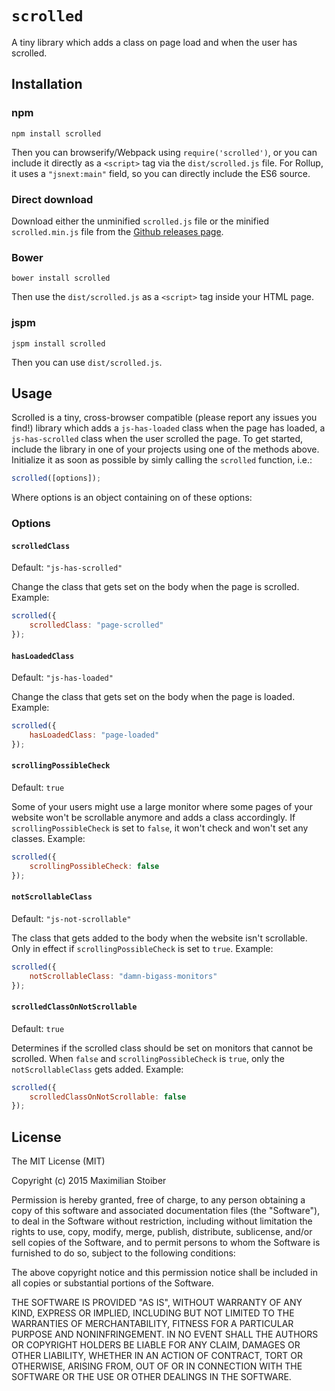 # `scrolled`

A tiny library which adds a class on page load and when the user has scrolled.

## Installation

### npm


```
npm install scrolled
```

Then you can browserify/Webpack using `require('scrolled')`, or you can include it directly as a `<script>` tag via the `dist/scrolled.js` file. For Rollup, it uses a `"jsnext:main"` field, so you can directly include the ES6 source.

### Direct download

Download either the unminified `scrolled.js` file or the minified `scrolled.min.js` file from the [Github releases page](https://github.com/mxstbr/scrolled/releases).

### Bower

```
bower install scrolled
```

Then use the `dist/scrolled.js` as a `<script>` tag inside your HTML page.

### jspm

```
jspm install scrolled
```

Then you can use `dist/scrolled.js`.

## Usage

Scrolled is a tiny, cross-browser compatible (please report any issues you find!) library which adds a `js-has-loaded` class when the page has loaded, a `js-has-scrolled` class when the user scrolled the page. To get started, include the library in one of your projects using one of the methods above. Initialize it as soon as possible by simly calling the `scrolled` function, i.e.:

```JavaScript
scrolled([options]);
```

Where options is an object containing on of these options:

### Options

#### `scrolledClass`

Default: `"js-has-scrolled"`

Change the class that gets set on the body when the page is scrolled. Example:

```JavaScript
scrolled({
	scrolledClass: "page-scrolled"
});
```

#### `hasLoadedClass`

Default: `"js-has-loaded"`

Change the class that gets set on the body when the page is loaded. Example:

```JavaScript
scrolled({
	hasLoadedClass: "page-loaded"
});
```

#### `scrollingPossibleCheck`

Default: `true`

Some of your users might use a large monitor where some pages of your website won't be scrollable anymore and adds a class accordingly. If `scrollingPossibleCheck` is set to `false`, it won't check and won't set any classes. Example:

```JavaScript
scrolled({
	scrollingPossibleCheck: false
});
```

#### `notScrollableClass`

Default: `"js-not-scrollable"`

The class that gets added to the body when the website isn't scrollable. Only in effect if `scrollingPossibleCheck` is set to `true`. Example:

```JavaScript
scrolled({
	notScrollableClass: "damn-bigass-monitors"
});
```

#### `scrolledClassOnNotScrollable`

Default: `true`

Determines if the scrolled class should be set on monitors that cannot be scrolled. When `false` and `scrollingPossibleCheck` is `true`, only the `notScrollableClass` gets added. Example:

```JavaScript
scrolled({
	scrolledClassOnNotScrollable: false
});
```

## License

The MIT License (MIT)

Copyright (c) 2015 Maximilian Stoiber

Permission is hereby granted, free of charge, to any person obtaining a copy
of this software and associated documentation files (the "Software"), to deal
in the Software without restriction, including without limitation the rights
to use, copy, modify, merge, publish, distribute, sublicense, and/or sell
copies of the Software, and to permit persons to whom the Software is
furnished to do so, subject to the following conditions:

The above copyright notice and this permission notice shall be included in all
copies or substantial portions of the Software.

THE SOFTWARE IS PROVIDED "AS IS", WITHOUT WARRANTY OF ANY KIND, EXPRESS OR
IMPLIED, INCLUDING BUT NOT LIMITED TO THE WARRANTIES OF MERCHANTABILITY,
FITNESS FOR A PARTICULAR PURPOSE AND NONINFRINGEMENT. IN NO EVENT SHALL THE
AUTHORS OR COPYRIGHT HOLDERS BE LIABLE FOR ANY CLAIM, DAMAGES OR OTHER
LIABILITY, WHETHER IN AN ACTION OF CONTRACT, TORT OR OTHERWISE, ARISING FROM,
OUT OF OR IN CONNECTION WITH THE SOFTWARE OR THE USE OR OTHER DEALINGS IN THE
SOFTWARE.